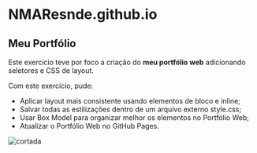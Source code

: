 # NMAResnde.github.io
## Meu Portfólio

Este exercício teve por foco a criação do __meu portfólio web__ adicionando seletores e CSS de layout. 

Com este exercício, pude:

* Aplicar layout mais consistente usando elementos de bloco e inline;
* Salvar todas as estilizações dentro de um arquivo externo style.css;
* Usar Box Model para organizar melhor os elementos no Portfólio Web;
* Atualizar o Portfólio Web no GitHub Pages.

![cortada](https://user-images.githubusercontent.com/108953831/188216854-2f7726bf-0787-4fd2-bc97-207f8a441972.png)
